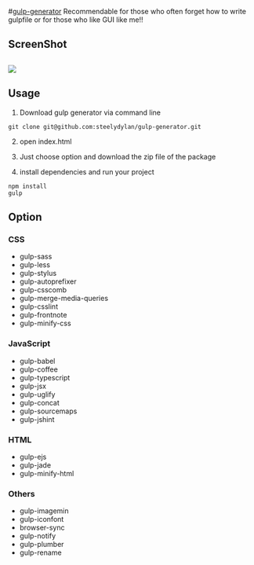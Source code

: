 #[gulp-generator](http://steelydylan.github.io/gulp-generator/)
Recommendable for those who often forget how to write gulpfile or for those who like GUI like me!!

ScreenShot
--------
<img src="https://raw.github.com/steelydylan/gulp-generator/master/screenShot.png"></img>
--------

Usage
--------

1. Download gulp generator via command line

```
git clone git@github.com:steelydylan/gulp-generator.git
```
2. open index.html

3. Just choose option and download the zip file of the package

4. install dependencies and run your project

```
npm install
gulp
```

Option
--------

### CSS

- gulp-sass
- gulp-less
- gulp-stylus
- gulp-autoprefixer
- gulp-csscomb
- gulp-merge-media-queries
- gulp-csslint
- gulp-frontnote
- gulp-minify-css

### JavaScript

- gulp-babel
- gulp-coffee
- gulp-typescript
- gulp-jsx
- gulp-uglify
- gulp-concat
- gulp-sourcemaps
- gulp-jshint

### HTML

- gulp-ejs
- gulp-jade
- gulp-minify-html

### Others

- gulp-imagemin
- gulp-iconfont
- browser-sync
- gulp-notify
- gulp-plumber
- gulp-rename






